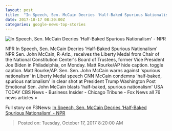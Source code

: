 ```yaml
---
layout: post
title:  "In Speech, Sen. McCain Decries 'Half-Baked Spurious Nationalism' - NPR"
date: 2017-10-17 08:20:00Z
categories: google-news-top-stories
---
```


![In Speech, Sen. McCain Decries 'Half-Baked Spurious Nationalism' - NPR](https://media.npr.org/assets/img/2017/10/17/ap_17290009698300_wide-0c448a6d3ce127ed1ed878e4b109bb020df18bdd.jpg?s=1400)

NPR In Speech, Sen. McCain Decries 'Half-Baked Spurious Nationalism' NPR Sen. John McCain, R-Ariz., receives the Liberty Medal from Chair of the National Constitution Center's Board of Trustees, former Vice President Joe Biden in Philadelphia, on Monday. Matt Rourke/AP hide caption. toggle caption. Matt Rourke/AP. Sen. Sen. John McCain warns against 'spurious nationalism' in Liberty Medal speech CNN McCain condemns 'half-baked, spurious nationalism' in clear shot at President Trump Washington Post Emotional Sen. John McCain blasts 'half-baked, spurious nationalism' USA TODAY CBS News - Business Insider - Chicago Tribune - Fox News all 76 news articles »


Full story on F3News: [In Speech, Sen. McCain Decries 'Half-Baked Spurious Nationalism' - NPR](http://www.f3nws.com/n/Jh2DN)

> Posted on: Tuesday, October 17, 2017 8:20:00 AM
